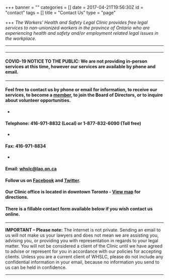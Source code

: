 +++
banner = ""
categories = []
date = 2017-04-21T19:56:30Z
id = "contact"
tags = []
title = "Contact Us"
type = "page"

+++
_The Workers’ Health and Safety Legal Clinic provides free legal services to non-unionized workers in the province of Ontario who are experiencing health and safety and/or employment related legal issues in the workplace._

<hr>

#### 

***

#### **COVID-19 NOTICE TO THE PUBLIC: We are not providing in-person services at this time, however our services are available by phone and email.** 

***

#### Feel free to contact us by phone or email for information, to receive our services, to become a [member](/menu/member/), to join the Board of Directors, or to inquire about volunteer opportunities.

* 

  #### Telephone: 416-971-8832 (Local) or 1-877-832-6090 (Toll free)
* 

  #### Fax: 416-971-8834
* 

  #### Email: whslc@lao.on.ca

#### Follow us on [Facebook](https://www.facebook.com/TWHSLC/) and [Twitter](https://twitter.com/TWHSLC).

#### **Our Clinic office is located in downtown Toronto -** [**View map**](https://www.google.ca/maps/place/180+Dundas+St+W,+Toronto,+ON+M7A+0A1/@43.6553678,-79.3886179,17z/data=!3m1!4b1!4m5!3m4!1s0x882b34c95db6ef85:0x55cb989b006cdd75!8m2!3d43.6553678!4d-79.3864292) **for directions.**

#### There is a fillable contact form available below if you wish contact us online.

<hr>

**IMPORTANT – Please note:** The internet is not private. Sending an email to us will not make us your lawyers and does not mean we are assisting you, advising you, or providing you with representation in regards to your legal matter. You will not be considered a client of the Clinic until we have agreed to advise or represent for you in accordance with our policies for accepting clients. Unless you are a current client of WHSLC, please do not include any confidential information in your email, because no information you send to us can be held in confidence.

<hr>